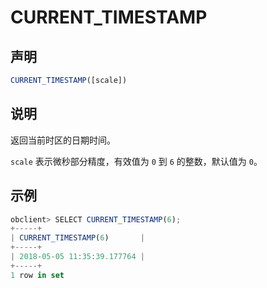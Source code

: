 # CURRENT_TIMESTAMP

## 声明

```javascript
CURRENT_TIMESTAMP([scale])
```

## 说明

返回当前时区的日期时间。

`scale` 表示微秒部分精度，有效值为 `0` 到 `6` 的整数，默认值为 `0`。

## 示例

```javascript
obclient> SELECT CURRENT_TIMESTAMP(6);
+-----+
| CURRENT_TIMESTAMP(6)       |
+-----+
| 2018-05-05 11:35:39.177764 |
+-----+
1 row in set 
```

